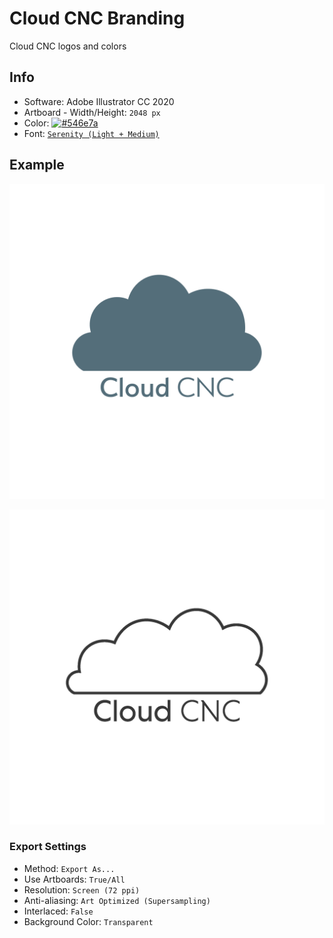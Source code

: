 # Cloud CNC Branding
Cloud CNC logos and colors

## Info
* Software: Adobe Illustrator CC 2020
* Artboard - Width/Height: `2048 px`
* Color: [![#546e7a](https://img.shields.io/badge/%23546e7a-546e7a?style=for-the-badge)](https://www.color-hex.com/color/546e7a)
* Font: [`Serenity (Light + Medium)`](https://fonts.adobe.com/fonts/serenity)

## Example
![Logo + Text](./logo+text.png)

![Logo](./logo.png)

### Export Settings
* Method: `Export As...`
* Use Artboards: `True/All`
* Resolution: `Screen (72 ppi)`
* Anti-aliasing: `Art Optimized (Supersampling)`
* Interlaced: `False`
* Background Color: `Transparent`
